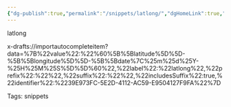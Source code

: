```yaml
---
{"dg-publish":true,"permalink":"/snippets/latlong/","dgHomeLink":true,"dgPassFrontmatter":false}
---
```


latlong

x-drafts://importautocompleteitem?data=%7B%22value%22:%22%60%5B%5Blatitude%5D%5D-%5B%5Blongitude%5D%5D-%5B%5Bdate%7C%25m%25d%25Y-%25H%25M%25S%5D%5D%60%22,%22label%22:%22latlong%22,%22prefix%22:%22%22,%22suffix%22:%22%22,%22includesSuffix%22:true,%22identifier%22:%2239E973FC-5E2D-4112-AC59-E9504127F9FA%22%7D

Tags:
  snippets